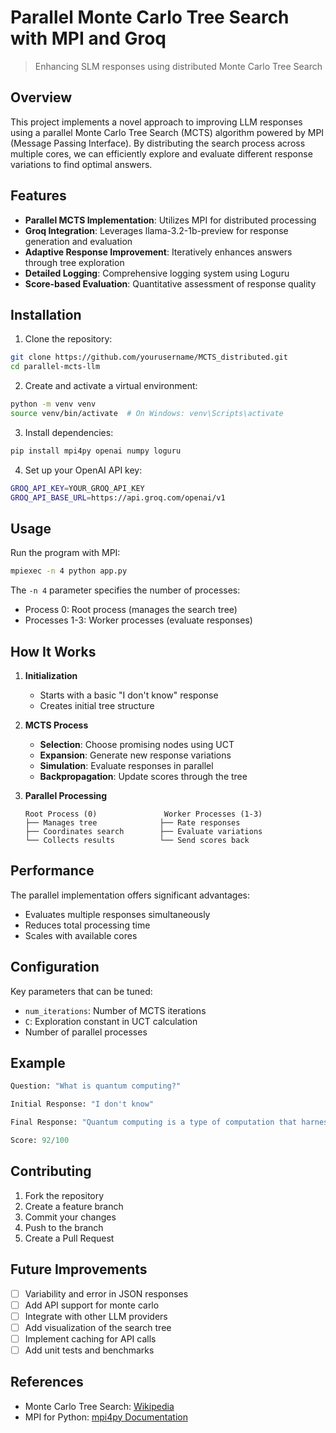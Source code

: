 # Parallel Monte Carlo Tree Search with MPI and Groq

> Enhancing SLM responses using distributed Monte Carlo Tree Search

## Overview

This project implements a novel approach to improving LLM responses using a parallel Monte Carlo Tree Search (MCTS) algorithm powered by MPI (Message Passing Interface). By distributing the search process across multiple cores, we can efficiently explore and evaluate different response variations to find optimal answers.

## Features

- **Parallel MCTS Implementation**: Utilizes MPI for distributed processing
- **Groq Integration**: Leverages llama-3.2-1b-preview for response generation and evaluation
- **Adaptive Response Improvement**: Iteratively enhances answers through tree exploration
- **Detailed Logging**: Comprehensive logging system using Loguru
- **Score-based Evaluation**: Quantitative assessment of response quality

## Installation

1. Clone the repository:

```bash
git clone https://github.com/yourusername/MCTS_distributed.git
cd parallel-mcts-llm
```

2. Create and activate a virtual environment:

```bash
python -m venv venv
source venv/bin/activate  # On Windows: venv\Scripts\activate
```

3. Install dependencies:

```bash
pip install mpi4py openai numpy loguru
```

4. Set up your OpenAI API key:

```bash
GROQ_API_KEY=YOUR_GROQ_API_KEY
GROQ_API_BASE_URL=https://api.groq.com/openai/v1
```

## Usage

Run the program with MPI:

```bash
mpiexec -n 4 python app.py
```

The `-n 4` parameter specifies the number of processes:

- Process 0: Root process (manages the search tree)
- Processes 1-3: Worker processes (evaluate responses)

## How It Works

1. **Initialization**

   - Starts with a basic "I don't know" response
   - Creates initial tree structure

2. **MCTS Process**

   - **Selection**: Choose promising nodes using UCT
   - **Expansion**: Generate new response variations
   - **Simulation**: Evaluate responses in parallel
   - **Backpropagation**: Update scores through the tree

3. **Parallel Processing**
   ```
   Root Process (0)               Worker Processes (1-3)
   ├── Manages tree              ├── Rate responses
   ├── Coordinates search        ├── Evaluate variations
   └── Collects results          └── Send scores back
   ```

## Performance

The parallel implementation offers significant advantages:

- Evaluates multiple responses simultaneously
- Reduces total processing time
- Scales with available cores

## Configuration

Key parameters that can be tuned:

- `num_iterations`: Number of MCTS iterations
- `C`: Exploration constant in UCT calculation
- Number of parallel processes

## Example

```python
Question: "What is quantum computing?"

Initial Response: "I don't know"

Final Response: "Quantum computing is a type of computation that harnesses quantum mechanical phenomena like superposition and entanglement to process information. Unlike classical computers that use bits (0 or 1), quantum computers use quantum bits or 'qubits' that can exist in multiple states simultaneously. This allows quantum computers to solve certain problems exponentially faster than classical computers, particularly in areas like cryptography, drug discovery, and complex optimization problems."

Score: 92/100
```

## Contributing

1. Fork the repository
2. Create a feature branch
3. Commit your changes
4. Push to the branch
5. Create a Pull Request

## Future Improvements

- [ ] Variability and error in JSON responses
- [ ] Add API support for monte carlo
- [ ] Integrate with other LLM providers
- [ ] Add visualization of the search tree
- [ ] Implement caching for API calls
- [ ] Add unit tests and benchmarks

## References

- Monte Carlo Tree Search: [Wikipedia](https://en.wikipedia.org/wiki/Monte_Carlo_tree_search)
- MPI for Python: [mpi4py Documentation](https://mpi4py.readthedocs.io/)
